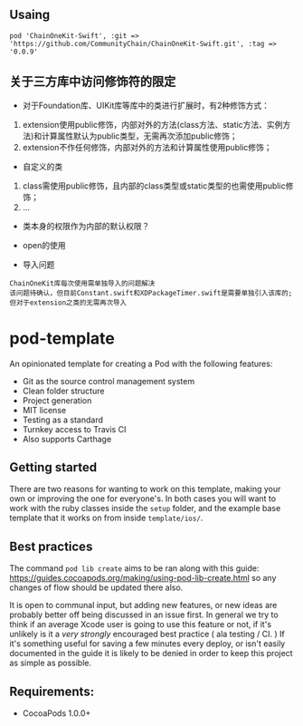 ## Usaing
```
pod 'ChainOneKit-Swift', :git => 'https://github.com/CommunityChain/ChainOneKit-Swift.git', :tag => '0.0.9'
```


## 关于三方库中访问修饰符的限定

* 对于Foundation库、UIKit库等库中的类进行扩展时，有2种修饰方式：
 1. extension使用public修饰，内部对外的方法(class方法、static方法、实例方法)和计算属性默认为public类型，无需再次添加public修饰；
 2. extension不作任何修饰，内部对外的方法和计算属性使用public修饰；

* 自定义的类
 1. class需使用public修饰，且内部的class类型或static类型的也需使用public修饰；
 2. ...

 
* 类本身的权限作为内部的默认权限？ 

* open的使用

* 导入问题
```
ChainOneKit库每次使用需单独导入的问题解决
该问题待确认，但目前Constant.swift和XDPackageTimer.swift是需要单独引入该库的;
但对于extension之类的无需再次导入
```






pod-template
============

An opinionated template for creating a Pod with the following features:

- Git as the source control management system
- Clean folder structure
- Project generation
- MIT license
- Testing as a standard
- Turnkey access to Travis CI
- Also supports Carthage

## Getting started

There are two reasons for wanting to work on this template, making your own or improving the one for everyone's. In both cases you will want to work with the ruby classes inside the `setup` folder, and the example base template that it works on from inside `template/ios/`. 

## Best practices

The command `pod lib create` aims to be ran along with this guide: https://guides.cocoapods.org/making/using-pod-lib-create.html so any changes of flow should be updated there also.

It is open to communal input, but adding new features, or new ideas are probably better off being discussed in an issue first. In general we try to think if an average Xcode user is going to use this feature or not, if it's unlikely is it a _very strongly_ encouraged best practice ( ala testing / CI. ) If it's something useful for saving a few minutes every deploy, or isn't easily documented in the guide it is likely to be denied in order to keep this project as simple as possible.

## Requirements:

- CocoaPods 1.0.0+
